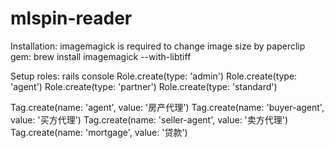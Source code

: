 mlspin-reader
=============

Installation:
imagemagick is required to change image size by paperclip gem:
brew install imagemagick --with-libtiff

Setup roles: 
rails console
Role.create(type: 'admin')
Role.create(type: 'agent')
Role.create(type: 'partner')
Role.create(type: 'standard')

Tag.create(name: 'agent', value: '房产代理')
Tag.create(name: 'buyer-agent', value: '买方代理')
Tag.create(name: 'seller-agent', value: '卖方代理')
Tag.create(name: 'mortgage', value: '贷款')
